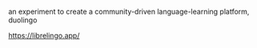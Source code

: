 an experiment to create a community-driven language-learning platform, duolingo

https://librelingo.app/